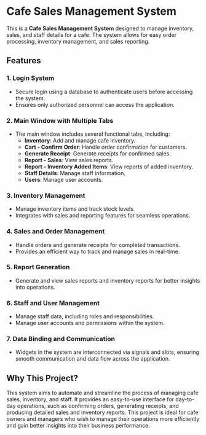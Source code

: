 # Cafe Sales Management System

This is a **Cafe Sales Management System** designed to manage inventory, sales, and staff details for a cafe. The system allows for easy order processing, inventory management, and sales reporting.

## Features

### 1. **Login System**
- Secure login using a database to authenticate users before accessing the system.
- Ensures only authorized personnel can access the application.

### 2. **Main Window with Multiple Tabs**
- The main window includes several functional tabs, including:
  - **Inventory**: Add and manage cafe inventory.
  - **Cart - Confirm Order**: Handle order confirmation for customers.
  - **Generate Receipt**: Generate receipts for confirmed sales.
  - **Report - Sales**: View sales reports.
  - **Report - Inventory Added Items**: View reports of added inventory.
  - **Staff Details**: Manage staff information.
  - **Users**: Manage user accounts.

### 3. **Inventory Management**
- Manage inventory items and track stock levels.
- Integrates with sales and reporting features for seamless operations.

### 4. **Sales and Order Management**
- Handle orders and generate receipts for completed transactions.
- Provides an efficient way to track and manage sales in real-time.

### 5. **Report Generation**
- Generate and view sales reports and inventory reports for better insights into operations.

### 6. **Staff and User Management**
- Manage staff data, including roles and responsibilities.
- Manage user accounts and permissions within the system.

### 7. **Data Binding and Communication**
- Widgets in the system are interconnected via signals and slots, ensuring smooth communication and data flow across the application.

## Why This Project?
This system aims to automate and streamline the process of managing cafe sales, inventory, and staff. It provides an easy-to-use interface for day-to-day operations, such as confirming orders, generating receipts, and producing detailed sales and inventory reports. This project is ideal for cafe owners and managers who wish to manage their operations more efficiently and gain better insights into their business performance.


